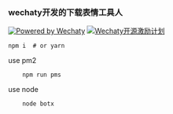 ### wechaty开发的下载表情工具人

[![Powered by Wechaty](https://img.shields.io/badge/Powered%20By-Wechaty-green.svg)](https://github.com/chatie/wechaty)
[![Wechaty开源激励计划](https://img.shields.io/badge/Wechaty-开源激励计划-green.svg)](https://github.com/juzibot/Welcome/wiki/Everything-about-Wechaty)

```
npm i  # or yarn
```

use pm2
```
	npm run pms
```

use node

```
	node botx
```